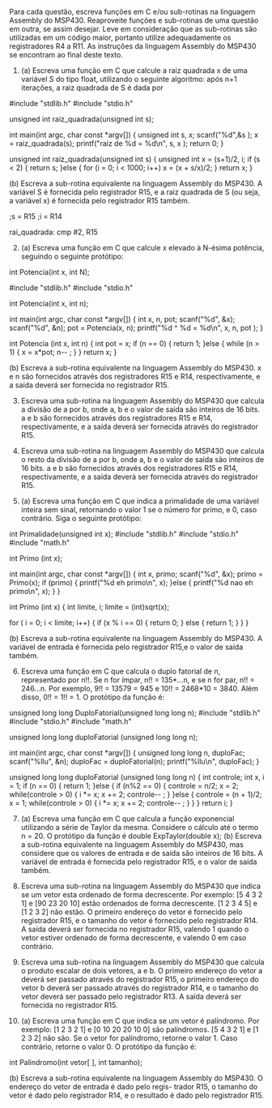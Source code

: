 Para cada questão, escreva funções em C e/ou sub-rotinas na linguagem Assembly do MSP430. Reaproveite funções 
e sub-rotinas de uma questão em outra, se assim desejar. Leve em consideração que as sub-rotinas são utilizadas 
em um código maior, portanto utilize adequadamente os registradores R4 a R11. As instruções da linguagem Assembly 
do MSP430 se encontram ao final deste texto.

1. (a) Escreva uma função em C que calcule a raiz quadrada x de uma variável S do tipo float, utilizando o seguinte 
algoritmo: após n+1 iterações, a raiz quadrada de S é dada por

#include "stdlib.h"
#include "stdio.h"

unsigned int raiz_quadrada(unsigned int s);

int main(int argc, char const *argv[]) {
  unsigned int s, x;
  scanf("%d",&s );
  x = raiz_quadrada(s);
  printf("raiz de %d = %d\n", s, x );
  return 0;
}

unsigned int raiz_quadrada(unsigned int s)
{
  unsigned int x = (s+1)/2, i;
  if (s < 2) {
    return s;
  }else
  {
    for (i = 0; i < 1000; i++)
    x = (x + s/x)/2;
  }
  return x;
}


(b) Escreva a sub-rotina equivalente na linguagem Assembly do MSP430. A variável S é fornecida pelo registrador R15, 
 e a raiz quadrada de S (ou seja, a variável x) é fornecida pelo registrador R15 também.
 
 ;s = R15
 ;i = R14
 
 rai_quadrada:  cmp #2, R15
                
                

2. (a) Escreva uma função em C que calcule x elevado à N-ésima potência, seguindo o seguinte protótipo:

int Potencia(int x, int N);

#include "stdlib.h"
#include "stdio.h"

int Potencia(int x, int n);

int main(int argc, char const *argv[]) {
  int x, n, pot;
  scanf("%d", &x);
  scanf("%d", &n);
  pot = Potencia(x, n);
  printf("%d ^ %d = %d\n", x, n, pot );
}

int Potencia (int x, int n)
{
  int pot = x;
  if (n == 0)
  {
    return 1;
  }else
  {
    while (n > 1) {
      x = x*pot;
      n-- ;
    }
  }
  return x;
}

(b) Escreva a sub-rotina equivalente na linguagem Assembly do MSP430. x e n são fornecidos através dos registradores R15 
e R14, respectivamente, e a saída deverá ser fornecida no registrador R15.

3. Escreva uma sub-rotina na linguagem Assembly do MSP430 que calcula a divisão de a por b, onde a, b e o valor de saída 
são inteiros de 16 bits. a e b são fornecidos através dos registradores R15 e R14, respectivamente, e a saída deverá ser 
fornecida através do registrador R15.

4. Escreva uma sub-rotina na linguagem Assembly do MSP430 que calcula o resto da divisão de a por b, onde a, b e o valor de 
saída são inteiros de 16 bits. a e b são fornecidos através dos registradores R15 e R14, respectivamente, e a saída deverá 
ser fornecida através do registrador R15.

5. (a) Escreva uma função em C que indica a primalidade de uma variável inteira sem sinal, retornando o valor 1 se o número 
for primo, e 0, caso contrário. Siga o seguinte protótipo:

int Primalidade(unsigned int x);
#include "stdlib.h"
#include "stdio.h"
#include "math.h"

int Primo (int x);

int main(int argc, char const *argv[]) {
  int x, primo;
  scanf("%d", &x);
  primo = Primo(x);
  if (primo) {
    printf("%d eh primo\n", x);
  }else
  {
    printf("%d nao eh primo\n", x);
  }
}

int Primo (int x)
{
  int limite, i;
  limite = (int)sqrt(x);

  for ( i = 0; i < limite; i++) {
    if (x % i == 0) {
      return 0;
    }
    else
    {
      return 1;
    }
  }
}


(b) Escreva a sub-rotina equivalente na linguagem Assembly do MSP430. A variável de entrada é fornecida pelo registrador
R15,e o valor de saída também.

6. Escreva uma função em C que calcula o duplo fatorial de n, representado por n!!. Se n for ímpar, n!! = 135*...n, e se 
n for par, n!! = 246...n. Por exemplo, 9!! = 13579 = 945 e 10!! = 2468*10 = 3840. Além disso, 0!! = 1!! = 1. O protótipo 
da função é:

unsigned long long DuploFatorial(unsigned long long n);
#include "stdlib.h"
#include "stdio.h"
#include "math.h"

unsigned long long duploFatorial (unsigned long long n);

int main(int argc, char const *argv[]) {
  unsigned long long n, duploFac;
  scanf("%llu", &n);
  duploFac = duploFatorial(n);
  printf("%llu\n", duploFac);
}

unsigned long long duploFatorial (unsigned long long n)
{
  int controle;
  int x, i = 1;
  if (n == 0)
  {
    return 1;
  }else
  {
    if (n%2 == 0)
    {
      controle = n/2;
      x = 2;
      while(controle > 0)
      {
        i *= x;
        x += 2;
        controle-- ;
      }
    }else
    {
      controle = (n + 1)/2;
      x = 1;
      while(controle > 0)
      {
        i *= x;
        x += 2;
        controle-- ;
      }
    }
  }
  return i;
}


7. (a) Escreva uma função em C que calcula a função exponencial utilizando a série de Taylor da mesma. Considere o cálculo 
até o termo n = 20. O protótipo da função é double ExpTaylor(double x); (b) Escreva a sub-rotina equivalente na linguagem 
Assembly do MSP430, mas considere que os valores de entrada e de saída são inteiros de 16 bits. A variável de entrada é 
fornecida pelo registrador R15, e o valor de saída também.



8. Escreva uma sub-rotina na linguagem Assembly do MSP430 que indica se um vetor esta ordenado de forma decrescente. Por 
exemplo: [5 4 3 2 1] e [90 23 20 10] estão ordenados de forma decrescente. [1 2 3 4 5] e [1 2 3 2] não estão. O primeiro 
endereço do vetor é fornecido pelo registrador R15, e o tamanho do vetor é fornecido pelo registrador R14. A saída deverá 
ser fornecida no registrador R15, valendo 1 quando o vetor estiver ordenado de forma decrescente, e valendo 0 em caso 
contrário.

9. Escreva uma sub-rotina na linguagem Assembly do MSP430 que calcula o produto escalar de dois vetores, a e b. O primeiro 
endereço do vetor a deverá ser passado através do registrador R15, o primeiro endereço do vetor b deverá ser passado 
através do registrador R14, e o tamanho do vetor deverá ser passado pelo registrador R13. A saída deverá ser fornecida no 
registrador R15.

10. (a) Escreva uma função em C que indica se um vetor é palíndromo. Por exemplo: [1 2 3 2 1] e [0 10 20 20 10 0] são 
palíndromos. [5 4 3 2 1] e [1 2 3 2] não são. Se o vetor for palíndromo, retorne o valor 1. Caso contrário, retorne o 
valor 0. O protótipo da função é:

int Palindromo(int vetor[ ], int tamanho);

(b) Escreva a sub-rotina equivalente na linguagem Assembly do MSP430. O endereço do vetor de entrada é dado pelo regis-
trador R15, o tamanho do vetor é dado pelo registrador R14, e o resultado é dado pelo registrador R15.

